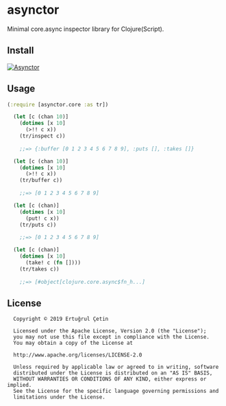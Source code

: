 # asynctor

Minimal core.async inspector library for Clojure(Script).

## Install

[![Asynctor](https://img.shields.io/clojars/v/asynctor.svg)](https://clojars.org/asynctor)

## Usage

```clojure
(:require [asynctor.core :as tr])
```

```clojure
  (let [c (chan 10)]
    (dotimes [x 10]
      (>!! c x))
    (tr/inspect c))
    
    ;;=> {:buffer [0 1 2 3 4 5 6 7 8 9], :puts [], :takes []}
```

```clojure
  (let [c (chan 10)]
    (dotimes [x 10]
      (>!! c x))
    (tr/buffer c))
    
    ;;=> [0 1 2 3 4 5 6 7 8 9]
```

```clojure
  (let [c (chan)]
    (dotimes [x 10]
      (put! c x))
    (tr/puts c))
    
    ;;=> [0 1 2 3 4 5 6 7 8 9]
```

```clojure
  (let [c (chan)]
    (dotimes [x 10]
      (take! c (fn [])))
    (tr/takes c))
    
    ;;=> [#object[clojure.core.async$fn_h...]

```

## License
```
  Copyright © 2019 Ertuğrul Çetin
  
  Licensed under the Apache License, Version 2.0 (the "License");
  you may not use this file except in compliance with the License.
  You may obtain a copy of the License at
  
  http://www.apache.org/licenses/LICENSE-2.0
  
  Unless required by applicable law or agreed to in writing, software
  distributed under the License is distributed on an "AS IS" BASIS,
  WITHOUT WARRANTIES OR CONDITIONS OF ANY KIND, either express or implied.
  See the License for the specific language governing permissions and
  limitations under the License.
```
